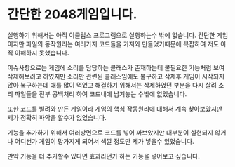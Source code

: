 # 간단한 2048게임입니다. 
실행하기 위해서는 아직 이클립스 프로그램으로 실행하는수 밖에 없습니다.
간단한 게임이지만 파일의 동작원리는 여러가지 코드들을 가져와 만들었기때문에 복잡하여 저도 아직 이해하지 못했습니다.

이슈사항으로는 게임에 소리를 담당하는 클래스가 존재하는데 불필요한 기능처럼 보여 삭제해보려고 하였지만 소리만 관련된 클래스임에도 불구하고 삭제후 게임이 시작되지 않아 복구하는데 애를 많이 먹었고 해결하기 위해서는 삭제하였던 부분을 다시 살려 소리 파일들을 전부 공백처리 하여 코드내에 남겨놓는 수밖에 없었습니다. 

또한 코드를 빌려와 만든 게임이라 게임의 핵심 작동원리에 대해서 계속 찾아보았지만 제가 정확히 파악을 할수가 없었습니다.

기능을 추가하기 위해서 여러방면으로 코드를 넣어 짜보았지만 대부분이 실현되지 않거나 어디선가 게임이 망가지게 되어서 색깔 정도만 제가 넣을수 있었습니다. 

만약 기능을 더 추가할수 있다면 효과라던가 하는 기능을 넣어보고 싶습니다. 
